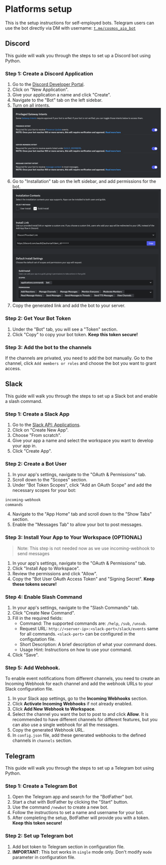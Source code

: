 # Platforms setup

This is the setup instructions for self-employed bots. Telegram users can use the bot directly via DM with username: [`t.me/cosmos_aio_bot`](https://t.me/cosmos_aio_bot)

## Discord
This guide will walk you through the steps to set up a Discord bot using Python.

### Step 1: Create a Discord Application
1. Go to the [Discord Developer Portal](https://discord.com/developers/applications).
2. Click on "New Application".
3. Give your application a name and click "Create".
4. Navigate to the "Bot" tab on the left sidebar.
5. Turn on all intents.
![alt text](imgs/image.png)
6. Go to "Installation" tab on the left sidebar, and add permissions for the bot.
![alt text](imgs/image-1.png)
5. Copy the generated link and add the bot to your server.

### Step 2: Get Your Bot Token

1. Under the "Bot" tab, you will see a "Token" section.
2. Click "Copy" to copy your bot token. **Keep this token secure!**

### Step 3: Add the bot to the channels
If the channels are privated, you need to add the bot manually. Go to the channel, click `Add members or roles` and choose the bot you want to grant access.


## Slack
This guide will walk you through the steps to set up a Slack bot and enable a slash command.

### Step 1: Create a Slack App
1. Go to the [Slack API: Applications](https://api.slack.com/apps).
2. Click on "Create New App".
3. Choose "From scratch".
4. Give your app a name and select the workspace you want to develop your app in.
5. Click "Create App".

### Step 2: Create a Bot User
1. In your app's settings, navigate to the "OAuth & Permissions" tab.
2. Scroll down to the "Scopes" section.
3. Under "Bot Token Scopes", click "Add an OAuth Scope" and add the necessary scopes for your bot:
```
incoming-webhook
commands
```
4. Navigate to the "App Home" tab and scroll down to the "Show Tabs" section.
5. Enable the "Messages Tab" to allow your bot to post messages.

### Step 3: Install Your App to Your Workspace (OPTIONAL)
> Note: This step is not needed now as we use incoming-webhook to send messages
1. In your app's settings, navigate to the "OAuth & Permissions" tab.
2. Click "Install App to Workspace".
3. Review the permissions and click "Allow".
4. Copy the "Bot User OAuth Access Token" and "Signing Secret". **Keep these tokens secure!**

### Step 4: Enable Slash Command
1. In your app's settings, navigate to the "Slash Commands" tab.
2. Click "Create New Command".
3. Fill in the required fields:
    - Command: The supported commands are: `/help`, `/sub`, `/unsub`.
    - Request URL: `http://<server-ip>:<slack-port>/slack/events` same for all commands. `<slack-port>` can be configured in the configutation file.
    - Short Description: A brief description of what your command does.
    - Usage Hint: Instructions on how to use your command.
4. Click "Save".

### Step 5: Add Webhook.
To enable event notifications from different channels, you need to create an Incoming Webhook for each channel and add the webhook URLs to your Slack configuration file.

1. In your Slack app settings, go to the **Incoming Webhooks** section.
2. Click **Activate Incoming Webhooks** if not already enabled.
3. Click **Add New Webhook to Workspace**.
4. Select the channel you want the bot to post to and click **Allow**. It is recommended to have different channels for different features, but you can also use a single webhook for all the messages.
5. Copy the generated Webhook URL.
6. In `config.json` file, add these generated webhooks to the defined channels in `channels` section.

## Telegram
This guide will walk you through the steps to set up a Telegram bot using Python.

### Step 1: Create a Telegram Bot
1. Open the Telegram app and search for the "BotFather" bot.
2. Start a chat with BotFather by clicking the "Start" button.
3. Use the command `/newbot` to create a new bot.
4. Follow the instructions to set a name and username for your bot.
5. After completing the setup, BotFather will provide you with a token. **Keep this token secure!**

### Step 2: Set up Telegram bot
1. Add bot token to Telegram section in configuration file.
2. **IMPORTANT**: This bot works in `single` mode only. Don't modify `mode` parameter in configuration file.
